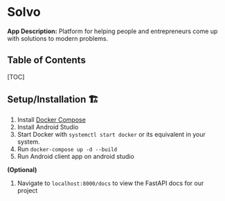 
# Solvo

**App Description:** Platform for helping people and entrepreneurs come up with solutions to modern problems.

## Table of Contents

[TOC]

## Setup/Installation 🏗

1. Install [Docker Compose](https://docs.docker.com/compose/install/)
2. Install Android Studio
3. Start Docker with `systemctl start docker` or its equivalent in your system.
4. Run `docker-compose up -d --build`
5. Run Android client app on android studio

**(Optional)**

1. Navigate to `localhost:8000/docs` to view the FastAPI docs for our project


